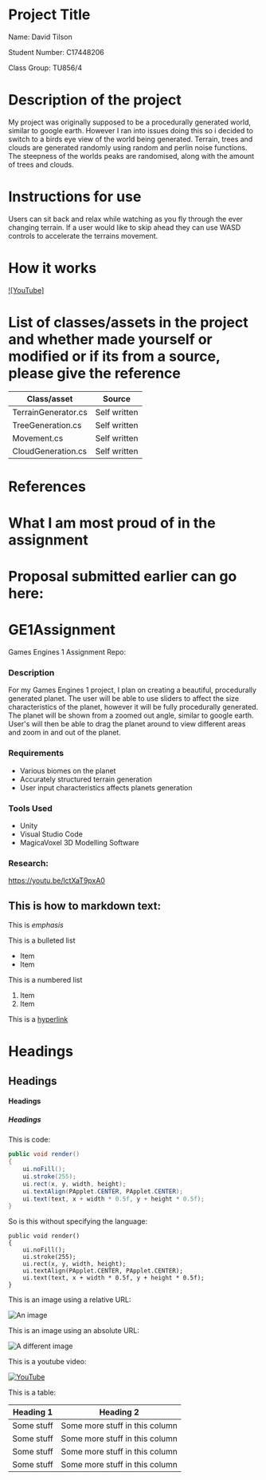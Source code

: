 # Project Title

Name: David Tilson

Student Number: C17448206

Class Group: TU856/4

# Description of the project
My project was originally supposed to be a procedurally generated world, similar to google earth. However I ran into issues doing this so i decided to switch to a birds eye view of the world being generated. Terrain, trees and clouds are generated randomly using random and perlin noise functions. The steepness of the worlds peaks are randomised, along with the amount of trees and clouds.

# Instructions for use
Users can sit back and relax while watching as you fly through the ever changing terrain. If a user would like to skip ahead they can use WASD controls to accelerate the terrains movement.

# How it works
[![YouTube]](https://youtu.be/VnNHkofNsgo)

# List of classes/assets in the project and whether made yourself or modified or if its from a source, please give the reference

| Class/asset | Source |
|-----------|-----------|
| TerrainGenerator.cs | Self written |
| TreeGeneration.cs | Self written |
| Movement.cs | Self written |
| CloudGeneration.cs | Self written |

# References

# What I am most proud of in the assignment

# Proposal submitted earlier can go here:
# GE1Assignment
Games Engines 1 Assignment Repo:

### Description
For my Games Engines 1 project, I plan on creating a beautiful, procedurally generated planet. The user will be able to use sliders to affect the size characteristics of the planet, however it will be fully procedurally generated. The planet will be shown from a zoomed out angle, similar to google earth. User's will then be able to drag the planet around to view different areas and zoom in and out of the planet. 

### Requirements
- Various biomes on the planet
- Accurately structured terrain generation
- User input characteristics affects planets generation

### Tools Used
- Unity
- Visual Studio Code
- MagicaVoxel 3D Modelling Software

### Research:
https://youtu.be/lctXaT9pxA0

## This is how to markdown text:

This is *emphasis*

This is a bulleted list

- Item
- Item

This is a numbered list

1. Item
1. Item

This is a [hyperlink](http://bryanduggan.org)

# Headings
## Headings
#### Headings
##### Headings

This is code:

```Java
public void render()
{
	ui.noFill();
	ui.stroke(255);
	ui.rect(x, y, width, height);
	ui.textAlign(PApplet.CENTER, PApplet.CENTER);
	ui.text(text, x + width * 0.5f, y + height * 0.5f);
}
```

So is this without specifying the language:

```
public void render()
{
	ui.noFill();
	ui.stroke(255);
	ui.rect(x, y, width, height);
	ui.textAlign(PApplet.CENTER, PApplet.CENTER);
	ui.text(text, x + width * 0.5f, y + height * 0.5f);
}
```

This is an image using a relative URL:

![An image](images/p8.png)

This is an image using an absolute URL:

![A different image](https://bryanduggandotorg.files.wordpress.com/2019/02/infinite-forms-00045.png?w=595&h=&zoom=2)

This is a youtube video:

[![YouTube](http://img.youtube.com/vi/J2kHSSFA4NU/0.jpg)](https://www.youtube.com/watch?v=J2kHSSFA4NU)

This is a table:

| Heading 1 | Heading 2 |
|-----------|-----------|
|Some stuff | Some more stuff in this column |
|Some stuff | Some more stuff in this column |
|Some stuff | Some more stuff in this column |
|Some stuff | Some more stuff in this column |



